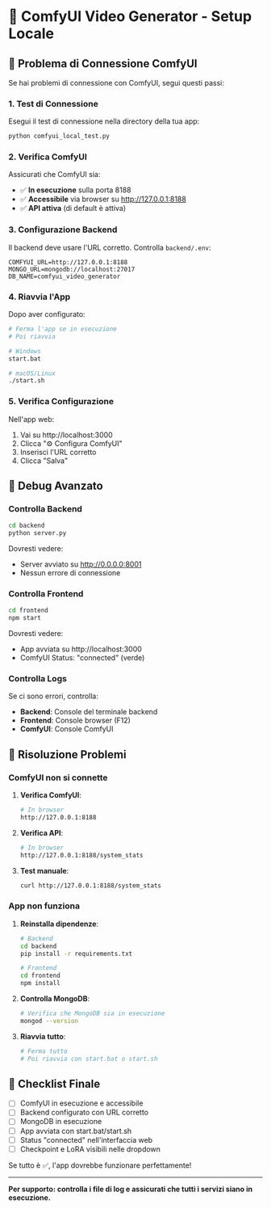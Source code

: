 # 🚀 ComfyUI Video Generator - Setup Locale

## 🔧 Problema di Connessione ComfyUI

Se hai problemi di connessione con ComfyUI, segui questi passi:

### 1. Test di Connessione

Esegui il test di connessione nella directory della tua app:

```bash
python comfyui_local_test.py
```

### 2. Verifica ComfyUI

Assicurati che ComfyUI sia:
- ✅ **In esecuzione** sulla porta 8188
- ✅ **Accessibile** via browser su http://127.0.0.1:8188
- ✅ **API attiva** (di default è attiva)

### 3. Configurazione Backend

Il backend deve usare l'URL corretto. Controlla `backend/.env`:

```env
COMFYUI_URL=http://127.0.0.1:8188
MONGO_URL=mongodb://localhost:27017
DB_NAME=comfyui_video_generator
```

### 4. Riavvia l'App

Dopo aver configurato:

```bash
# Ferma l'app se in esecuzione
# Poi riavvia

# Windows
start.bat

# macOS/Linux
./start.sh
```

### 5. Verifica Configurazione

Nell'app web:
1. Vai su http://localhost:3000
2. Clicca "⚙️ Configura ComfyUI"
3. Inserisci l'URL corretto
4. Clicca "Salva"

## 🐛 Debug Avanzato

### Controlla Backend

```bash
cd backend
python server.py
```

Dovresti vedere:
- Server avviato su http://0.0.0.0:8001
- Nessun errore di connessione

### Controlla Frontend

```bash
cd frontend
npm start
```

Dovresti vedere:
- App avviata su http://localhost:3000
- ComfyUI Status: "connected" (verde)

### Controlla Logs

Se ci sono errori, controlla:
- **Backend**: Console del terminale backend
- **Frontend**: Console browser (F12)
- **ComfyUI**: Console ComfyUI

## 🔄 Risoluzione Problemi

### ComfyUI non si connette

1. **Verifica ComfyUI**:
   ```bash
   # In browser
   http://127.0.0.1:8188
   ```

2. **Verifica API**:
   ```bash
   # In browser
   http://127.0.0.1:8188/system_stats
   ```

3. **Test manuale**:
   ```bash
   curl http://127.0.0.1:8188/system_stats
   ```

### App non funziona

1. **Reinstalla dipendenze**:
   ```bash
   # Backend
   cd backend
   pip install -r requirements.txt
   
   # Frontend
   cd frontend
   npm install
   ```

2. **Controlla MongoDB**:
   ```bash
   # Verifica che MongoDB sia in esecuzione
   mongod --version
   ```

3. **Riavvia tutto**:
   ```bash
   # Ferma tutto
   # Poi riavvia con start.bat o start.sh
   ```

## 🎯 Checklist Finale

- [ ] ComfyUI in esecuzione e accessibile
- [ ] Backend configurato con URL corretto
- [ ] MongoDB in esecuzione
- [ ] App avviata con start.bat/start.sh
- [ ] Status "connected" nell'interfaccia web
- [ ] Checkpoint e LoRA visibili nelle dropdown

Se tutto è ✅, l'app dovrebbe funzionare perfettamente!

---

**Per supporto: controlla i file di log e assicurati che tutti i servizi siano in esecuzione.**